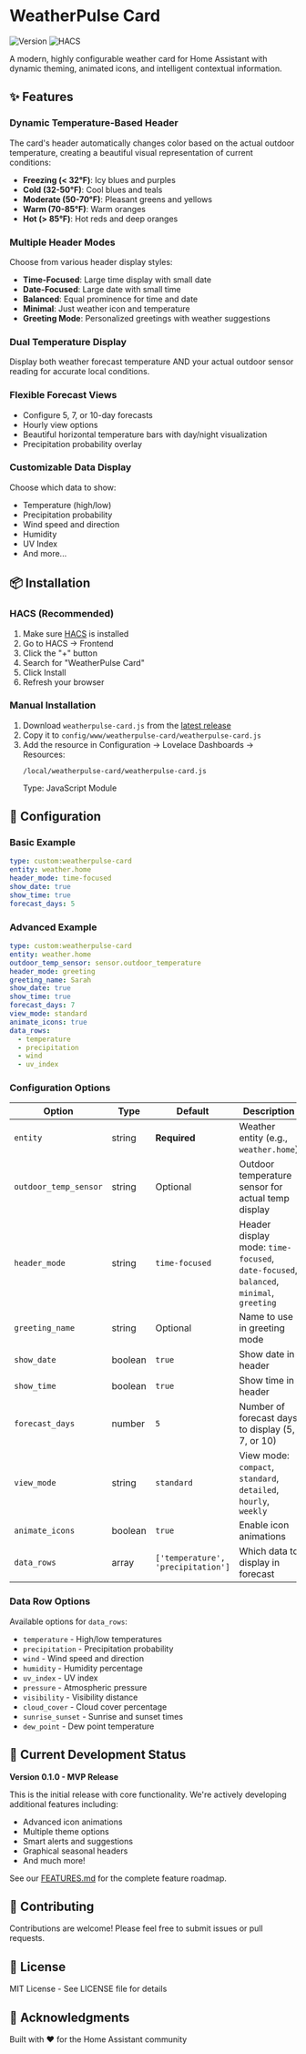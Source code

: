 # WeatherPulse Card

![Version](https://img.shields.io/badge/version-0.1.0-blue.svg)
![HACS](https://img.shields.io/badge/HACS-Default-orange.svg)

A modern, highly configurable weather card for Home Assistant with dynamic theming, animated icons, and intelligent contextual information.

## ✨ Features

### Dynamic Temperature-Based Header
The card's header automatically changes color based on the actual outdoor temperature, creating a beautiful visual representation of current conditions:
- **Freezing (< 32°F)**: Icy blues and purples
- **Cold (32-50°F)**: Cool blues and teals
- **Moderate (50-70°F)**: Pleasant greens and yellows
- **Warm (70-85°F)**: Warm oranges
- **Hot (> 85°F)**: Hot reds and deep oranges

### Multiple Header Modes
Choose from various header display styles:
- **Time-Focused**: Large time display with small date
- **Date-Focused**: Large date with small time
- **Balanced**: Equal prominence for time and date
- **Minimal**: Just weather icon and temperature
- **Greeting Mode**: Personalized greetings with weather suggestions

### Dual Temperature Display
Display both weather forecast temperature AND your actual outdoor sensor reading for accurate local conditions.

### Flexible Forecast Views
- Configure 5, 7, or 10-day forecasts
- Hourly view options
- Beautiful horizontal temperature bars with day/night visualization
- Precipitation probability overlay

### Customizable Data Display
Choose which data to show:
- Temperature (high/low)
- Precipitation probability
- Wind speed and direction
- Humidity
- UV Index
- And more...

## 📦 Installation

### HACS (Recommended)

1. Make sure [HACS](https://hacs.xyz/) is installed
2. Go to HACS → Frontend
3. Click the "+" button
4. Search for "WeatherPulse Card"
5. Click Install
6. Refresh your browser

### Manual Installation

1. Download `weatherpulse-card.js` from the [latest release](https://github.com/imCharlieB/WeatherPulse/releases)
2. Copy it to `config/www/weatherpulse-card/weatherpulse-card.js`
3. Add the resource in Configuration → Lovelace Dashboards → Resources:
   ```
   /local/weatherpulse-card/weatherpulse-card.js
   ```
   Type: JavaScript Module

## 🎨 Configuration

### Basic Example

```yaml
type: custom:weatherpulse-card
entity: weather.home
header_mode: time-focused
show_date: true
show_time: true
forecast_days: 5
```

### Advanced Example

```yaml
type: custom:weatherpulse-card
entity: weather.home
outdoor_temp_sensor: sensor.outdoor_temperature
header_mode: greeting
greeting_name: Sarah
show_date: true
show_time: true
forecast_days: 7
view_mode: standard
animate_icons: true
data_rows:
  - temperature
  - precipitation
  - wind
  - uv_index
```

### Configuration Options

| Option | Type | Default | Description |
|--------|------|---------|-------------|
| `entity` | string | **Required** | Weather entity (e.g., `weather.home`) |
| `outdoor_temp_sensor` | string | Optional | Outdoor temperature sensor for actual temp display |
| `header_mode` | string | `time-focused` | Header display mode: `time-focused`, `date-focused`, `balanced`, `minimal`, `greeting` |
| `greeting_name` | string | Optional | Name to use in greeting mode |
| `show_date` | boolean | `true` | Show date in header |
| `show_time` | boolean | `true` | Show time in header |
| `forecast_days` | number | `5` | Number of forecast days to display (5, 7, or 10) |
| `view_mode` | string | `standard` | View mode: `compact`, `standard`, `detailed`, `hourly`, `weekly` |
| `animate_icons` | boolean | `true` | Enable icon animations |
| `data_rows` | array | `['temperature', 'precipitation']` | Which data to display in forecast |

### Data Row Options

Available options for `data_rows`:
- `temperature` - High/low temperatures
- `precipitation` - Precipitation probability
- `wind` - Wind speed and direction
- `humidity` - Humidity percentage
- `uv_index` - UV index
- `pressure` - Atmospheric pressure
- `visibility` - Visibility distance
- `cloud_cover` - Cloud cover percentage
- `sunrise_sunset` - Sunrise and sunset times
- `dew_point` - Dew point temperature

## 🎯 Current Development Status

**Version 0.1.0 - MVP Release**

This is the initial release with core functionality. We're actively developing additional features including:
- Advanced icon animations
- Multiple theme options
- Smart alerts and suggestions
- Graphical seasonal headers
- And much more!

See our [FEATURES.md](https://github.com/imCharlieB/WeatherPulse/blob/main/FEATURES.md) for the complete feature roadmap.

## 🤝 Contributing

Contributions are welcome! Please feel free to submit issues or pull requests.

## 📄 License

MIT License - See LICENSE file for details

## 🙏 Acknowledgments

Built with ❤️ for the Home Assistant community
